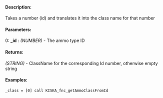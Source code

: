 #### Description:
Takes a number (id) and translates it into the class name for that number

#### Parameters:
0: **_id** : *(NUMBER)* - The ammo type ID

#### Returns:
*(STRING)* - ClassName for the corresponding Id number, otherwise empty string

#### Examples:
```sqf
_class = [0] call KISKA_fnc_getAmmoClassFromId
```


